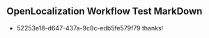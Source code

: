 ## OpenLocalization Workflow Test MarkDown
* 52253e18-d647-437a-9c8c-edb5fe579f79 thanks!

<!--HONumber=Aug16_HO4-->


